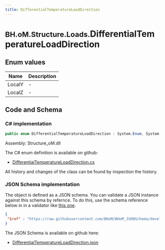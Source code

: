 ```yaml
---
title: DifferentialTemperatureLoadDirection
---
```


# <small>BH.oM.Structure.Loads.</small>**DifferentialTemperatureLoadDirection**



## Enum values

| Name            | Description                                                    |
|-----------------|----------------------------------------------------------------|
| LocalY |  -  |
| LocalZ |  -  |


## Code and Schema

### C# implementation

``` C# title="C#"
public enum DifferentialTemperatureLoadDirection : System.Enum, System.ValueType, System.IComparable, System.ISpanFormattable, System.IFormattable, System.IConvertible
```

Assembly: Structure_oM.dll

The C# enum definition is available on github:

- [DifferentialTemperatureLoadDirection.cs](https://github.com/BHoM/BHoM/blob/develop/Structure_oM/Loads\Enums\DifferentialTemperatureLoadDirection.cs)

All history and changes of the class can be found by inspection the history.
### JSON Schema implementation

The object is defined as a JSON schema. You can validate a JSON instance against this schema by refernce. To do this, use the schema reference below in in a validator like [this one](https://www.jsonschemavalidator.net/).

``` json title="JSON Schema"
{
 "$ref" : "https://raw.githubusercontent.com/BHoM/BHoM_JSONSchema/develop/Structure_oM/Loads/DifferentialTemperatureLoadDirection.json"
}
```

The JSON Schema is available on github here:

- [DifferentialTemperatureLoadDirection.json](https://github.com/BHoM/BHoM_JSONSchema/blob/develop/Structure_oM/Loads/DifferentialTemperatureLoadDirection.json)
